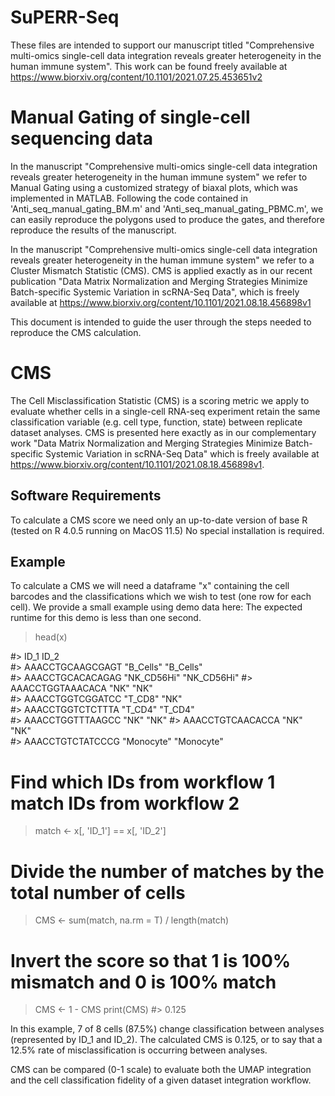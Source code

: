 # SuPERR-Seq
These files are intended to support our manuscript titled "Comprehensive multi-omics single-cell data integration reveals greater heterogeneity in the human immune system".
This work can be found freely available at https://www.biorxiv.org/content/10.1101/2021.07.25.453651v2

# Manual Gating of single-cell sequencing data
In the manuscript "Comprehensive multi-omics single-cell data integration reveals greater heterogeneity in the human immune system" we refer to Manual Gating using a customized strategy of biaxal plots, which was implemented in MATLAB.
Following the code contained in 'Anti_seq_manual_gating_BM.m' and 'Anti_seq_manual_gating_PBMC.m', we can easily reproduce the polygons used to produce the gates, and therefore reproduce the results of the manuscript.


In the manuscript "Comprehensive multi-omics single-cell data integration reveals greater heterogeneity in the human immune system" we refer to a Cluster Mismatch Statistic (CMS). CMS is applied exactly as in our recent publication "Data Matrix Normalization and Merging Strategies Minimize Batch-specific Systemic Variation in scRNA-Seq Data", which is freely available at https://www.biorxiv.org/content/10.1101/2021.08.18.456898v1

This document is intended to guide the user through the steps needed to reproduce the CMS calculation.

# CMS

The Cell Misclassification Statistic (CMS) is a scoring metric we apply to evaluate whether cells in a single-cell RNA-seq experiment retain the same classification variable (e.g. cell type, function, state) between replicate dataset analyses.
CMS is presented here exactly as in our complementary work "Data Matrix Normalization and Merging Strategies Minimize Batch-specific Systemic Variation in scRNA-Seq Data" which is freely available at https://www.biorxiv.org/content/10.1101/2021.08.18.456898v1.

## Software Requirements

To calculate a CMS score we need only an up-to-date version of base R (tested on R 4.0.5 running on MacOS 11.5)
No special installation is required.

## Example

To calculate a CMS we will need a dataframe "x" containing the cell barcodes and the classifications which we wish to test (one row for each cell).
We provide a small example using demo data here:
The expected runtime for this demo is less than one second.


> head(x)

#>                     	ID_1       		ID_2    
#> AAACCTGCAAGCGAGT		"B_Cells"		"B_Cells"  
#> AAACCTGCACACAGAG		"NK_CD56Hi"		"NK_CD56Hi"
#> AAACCTGGTAAACACA		"NK"       		"NK"       
#> AAACCTGGTCGGATCC		"T_CD8"    		"NK"    
#> AAACCTGGTCTCTTTA		"T_CD4"    		"T_CD4"    
#> AAACCTGGTTTAAGCC		"NK"       		"NK"
#> AAACCTGTCAACACCA		"NK"       		"NK"                
#> AAACCTGTCTATCCCG		"Monocyte" 		"Monocyte"

# Find which IDs from workflow 1 match IDs from workflow 2
> match <- x[, 'ID_1'] == x[, 'ID_2']

# Divide the number of matches by the total number of cells
> CMS <- sum(match, na.rm = T) / length(match)

# Invert the score so that 1 is 100% mismatch and 0 is 100% match
> CMS <- 1 - CMS
> print(CMS)
#> 0.125

In this example, 7 of 8 cells (87.5%) change classification between analyses (represented by ID_1 and ID_2).
The calculated CMS is 0.125, or to say that a 12.5% rate of misclassification is occurring between analyses.


CMS can be compared (0-1 scale) to evaluate both the UMAP integration and the cell classification fidelity of a given dataset integration workflow.

